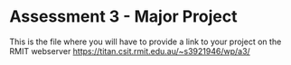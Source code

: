 # Assessment 3 - Major Project
This is the file where you will have to provide a link to your project on the RMIT webserver
https://titan.csit.rmit.edu.au/~s3921946/wp/a3/ 
